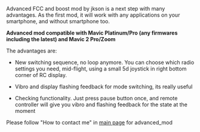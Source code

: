 Advanced FCC and boost mod by jkson is a next step with many advantages. As the first mod, it will work with any applications on your smartphone, and without smartphone too.

**Advanced mod compatible with Mavic Platinum/Pro (any firmwares including the latest) and Mavic 2 Pro/Zoom**

The advantages are:

- New switching sequence, no loop anymore. You can choose which radio settings you need, mid-flight, using a small 5d joystiсk in right bottom corner of RC display.

- Vibro and display flashing feedback for mode switching, its really useful

- Checking functionality. Just press pause button once, and remote controller will give you vibro and flashing feedback for the state at the moment

Please follow "How to contact me" in [main page](http://github.com/jkson5/jkson_fcc_mod) for advanced_mod
